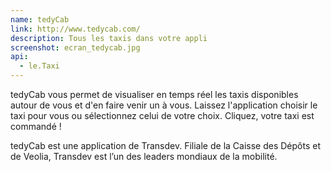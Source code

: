 ```yaml
---
name: tedyCab
link: http://www.tedycab.com/
description: Tous les taxis dans votre appli
screenshot: ecran_tedycab.jpg
api:
  - le.Taxi
---
```


tedyCab vous permet de visualiser en temps réel les taxis disponibles autour de vous et d'en faire venir un à vous.
Laissez l'application choisir le taxi pour vous ou sélectionnez celui de votre choix.
Cliquez, votre taxi est commandé !

tedyCab est une application de Transdev.
Filiale de la Caisse des Dépôts et de Veolia, Transdev est l’un des leaders mondiaux de la mobilité.

